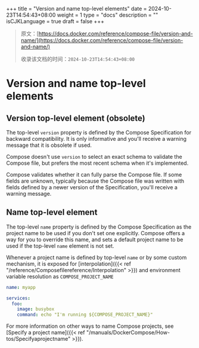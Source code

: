 +++
title = "Version and name top-level elements"
date = 2024-10-23T14:54:43+08:00
weight = 1
type = "docs"
description = ""
isCJKLanguage = true
draft = false
+++

> 原文：[https://docs.docker.com/reference/compose-file/version-and-name/](https://docs.docker.com/reference/compose-file/version-and-name/)
>
> 收录该文档的时间：`2024-10-23T14:54:43+08:00`

# Version and name top-level elements

## Version top-level element (obsolete)

The top-level `version` property is defined by the Compose Specification for backward compatibility. It is only informative and you'll receive a warning message that it is obsolete if used.

Compose doesn't use `version` to select an exact schema to validate the Compose file, but prefers the most recent schema when it's implemented.

Compose validates whether it can fully parse the Compose file. If some fields are unknown, typically because the Compose file was written with fields defined by a newer version of the Specification, you'll receive a warning message.

## Name top-level element

The top-level `name` property is defined by the Compose Specification as the project name to be used if you don't set one explicitly. Compose offers a way for you to override this name, and sets a default project name to be used if the top-level `name` element is not set.

Whenever a project name is defined by top-level `name` or by some custom mechanism, it is exposed for [interpolation]({{< ref "/reference/Composefilereference/Interpolation" >}}) and environment variable resolution as `COMPOSE_PROJECT_NAME`



```yml
name: myapp

services:
  foo:
    image: busybox
    command: echo "I'm running ${COMPOSE_PROJECT_NAME}"
```

For more information on other ways to name Compose projects, see [Specify a project name]({{< ref "/manuals/DockerCompose/How-tos/Specifyaprojectname" >}}).
